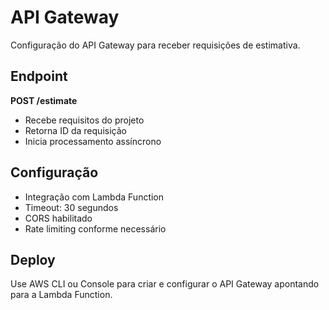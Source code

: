 # API Gateway

Configuração do API Gateway para receber requisições de estimativa.

## Endpoint

**POST /estimate**
- Recebe requisitos do projeto
- Retorna ID da requisição
- Inicia processamento assíncrono

## Configuração

- Integração com Lambda Function
- Timeout: 30 segundos
- CORS habilitado
- Rate limiting conforme necessário

## Deploy

Use AWS CLI ou Console para criar e configurar o API Gateway apontando para a Lambda Function.
